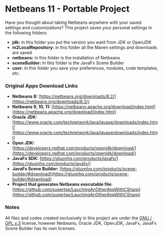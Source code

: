 # Netbeans 11 -  Portable Project

<!-- <img src="docs/images/image-banner.png" align="middle" width="3000"/> -->

Have you thought about taking Netbeans anywhere with your saved settings and customizations?
This project saves your personal settings in the following folders:
* **jdk:** in this folder you put the version you want from JDK or OpenJDK
* **m2LocalRepository:** in this folder all the Maven settings and downloads are saved
* **netbeans:** in this folder is the installation of Netbeans
* **sceneBuilder:** In this folder is the JavaFx Scene Builder
* **user:** in this folder you save your preferences, modules, code templates, etc.

### Original Apps Download Links
* **Netbeans 8:** [https://netbeans.org/downloads/8.2/](https://netbeans.org/downloads/8.2/)
* **Netbeans 9, 10, 11:** [https://netbeans.apache.org/download/index.html](https://netbeans.apache.org/download/index.html)
* **Oracle JDK:** [https://www.oracle.com/technetwork/java/javase/downloads/index.html](https://www.oracle.com/technetwork/java/javase/downloads/index.html)
* **Open JDK:** [https://developers.redhat.com/products/openjdk/download/](https://developers.redhat.com/products/openjdk/download/)
* **JavaFx SDK:** [https://gluonhq.com/products/javafx/](https://gluonhq.com/products/javafx/)
* **JavaFx Scene Builder:** [https://gluonhq.com/products/scene-builder/#download](https://gluonhq.com/products/scene-builder/#download)
* **Project that generates Netbeans executable file:** [https://github.com/supertsp/LauchingAnOtherAppWithCSharp](https://github.com/supertsp/LauchingAnOtherAppWithCSharp)

### Notes
All files and codes created exclusively in this project are under the [GNU / GPL v.3](https://www.gnu.org/licenses/gpl-3.0.en.html) license, however Netbeans, Oracle JDK, OpenJDK, JavaFx, JavaFx Scene Builder has its own licenses.
